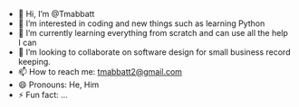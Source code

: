 - 👋 Hi, I’m @Tmabbatt
- 👀 I’m interested in coding and new things such as learning Python
- 🌱 I’m currently learning everything from scratch and can use all the help I can
- 💞️ I’m looking to collaborate on software design for small business record keeping.
- 📫 How to reach me: tmabbatt2@gmail.com
- 😄 Pronouns: He, Him
- ⚡ Fun fact: ...

<!---
Tmabbatt/Tmabbatt is a ✨ special ✨ repository because its `README.md` (this file) appears on your GitHub profile.
You can click the Preview link to take a look at your changes.
--->
